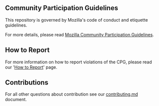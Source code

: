 ## Community Participation Guidelines

This repository is governed by Mozilla's code of conduct and etiquette guidelines.

For more details, please read [Mozilla Community Participation Guidelines](https://www.mozilla.org/about/governance/policies/participation/).

## How to Report
For more information on how to report violations of the CPG, please read our '[How to Report](https://www.mozilla.org/en-US/about/governance/policies/participation/reporting/)' page.


## Contributions

For all other questions about contribution see our [contributing.md](https://github.com/mozilla/experimenter/blob/main/contributing.md) document.
